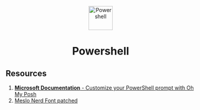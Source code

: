<p align="center"> 
    <img height="64" alt="Powershell" src="https://cdn.thekrishna.in/img/icon/powershell.svg" />
    <h1 align="center">Powershell</h1>
</p> 

## Resources
1. [**Microsoft Documentation** - Customize your PowerShell prompt with Oh My Posh](https://docs.microsoft.com/en-us/windows/terminal/tutorials/custom-prompt-setup#customize-your-powershell-prompt-with-oh-my-posh)
2. [Meslo Nerd Font patched](https://github.com/romkatv/powerlevel10k-media/raw/master/MesloLGS%20NF%20Regular.ttf)